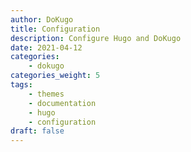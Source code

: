 ```yaml
---
author: DoKugo
title: Configuration
description: Configure Hugo and DoKugo
date: 2021-04-12
categories:
    - dokugo
categories_weight: 5
tags:
    - themes
    - documentation
    - hugo
    - configuration
draft: false
---
```

